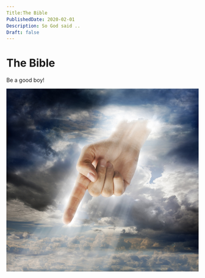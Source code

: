 ```yaml
---
Title:The Bible
PublishedDate: 2020-02-01
Description: So God said ..
Draft: false
---
```


# The Bible

Be a good boy!

![God](Hand-of-God.jpg)